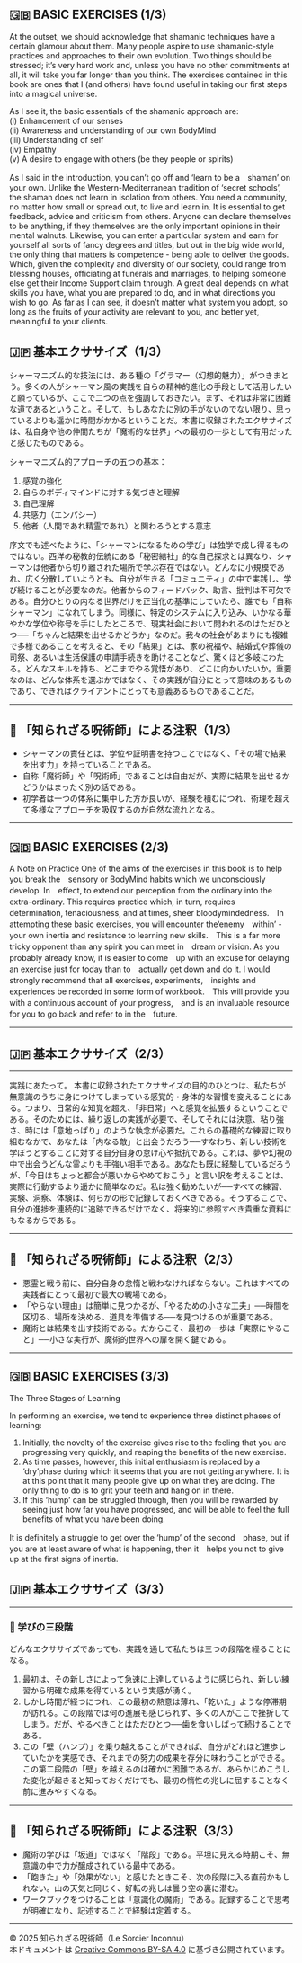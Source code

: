 ## 🇬🇧 BASIC EXERCISES (1/3)

At the outset, we should acknowledge that shamanic techniques have a certain glamour about them. Many people aspire to use shamanic-style practices and approaches to their own evolution. Two things should be stressed; it’s very hard work and, unless you have no other commitments at all, it will take you far longer than you think. The exercises contained in this book are ones that I (and others) have found useful in taking our first steps into a magical universe. 

As I see it, the basic essentials of the shamanic approach are:<br>
(i) Enhancement of our senses<br>
(ii) Awareness and understanding of our own BodyMind<br>
(iii) Understanding of self<br>
(iv) Empathy<br>
(v) A desire to engage with others (be they people or spirits)<br>

As I said in the introduction, you can’t go off and ‘learn to be a　shaman’ on your own. Unlike the Western-Mediterranean tradition of ‘secret schools’, the shaman does not learn in isolation from others. You need a community, no matter how small or spread out, to live and learn in. It is essential to get feedback, advice and criticism from others. Anyone can declare themselves to be anything, if they themselves are the only important opinions in their mental walnuts. Likewise, you can enter a particular system and earn for yourself all sorts of fancy degrees and titles, but out in the big wide world, the only thing that matters is competence - being able to deliver the goods. Which, given the complexity and diversity of our society, could range from blessing houses, officiating at funerals and marriages, to helping someone else get their Income Support claim through. A great deal depends on what skills you have, what you are prepared to do, and in what directions you wish to go. As far as I can see, it doesn’t matter what system you adopt, so long as the fruits of your activity are relevant to you, and better yet, meaningful to your clients.

## 🇯🇵 基本エクササイズ（1/3）

シャーマニズム的な技法には、ある種の「グラマー（幻想的魅力）」がつきまとう。多くの人がシャーマン風の実践を自らの精神的進化の手段として活用したいと願っているが、ここで二つの点を強調しておきたい。まず、それは非常に困難な道であるということ。そして、もしあなたに別の手がないのでない限り、思っているよりも遥かに時間がかかるということだ。本書に収録されたエクササイズは、私自身や他の仲間たちが「魔術的な世界」への最初の一歩として有用だったと感じたものである。

シャーマニズム的アプローチの五つの基本：

1. 感覚の強化  
2. 自らのボディマインドに対する気づきと理解  
3. 自己理解  
4. 共感力（エンパシー）  
5. 他者（人間であれ精霊であれ）と関わろうとする意志

序文でも述べたように、「シャーマンになるための学び」は独学で成し得るものではない。西洋の秘教的伝統にある「秘密結社」的な自己探求とは異なり、シャーマンは他者から切り離された場所で学ぶ存在ではない。どんなに小規模であれ、広く分散していようとも、自分が生きる「コミュニティ」の中で実践し、学び続けることが必要なのだ。他者からのフィードバック、助言、批判は不可欠である。自分ひとりの内なる世界だけを正当化の基準にしていたら、誰でも「自称シャーマン」になれてしまう。同様に、特定のシステムに入り込み、いかなる華やかな学位や称号を手にしたところで、現実社会において問われるのはただひとつ──「ちゃんと結果を出せるかどうか」なのだ。我々の社会があまりにも複雑で多様であることを考えると、その「結果」とは、家の祝福や、結婚式や葬儀の司祭、あるいは生活保護の申請手続きを助けることなど、驚くほど多岐にわたる。どんなスキルを持ち、どこまでやる覚悟があり、どこに向かいたいか。重要なのは、どんな体系を選ぶかではなく、その実践が自分にとって意味のあるものであり、できればクライアントにとっても意義あるものであることだ。

---

## 🐌 「知られざる呪術師」による注釈（1/3）

- シャーマンの責任とは、学位や証明書を持つことではなく、「その場で結果を出す力」を持っていることである。
- 自称「魔術師」や「呪術師」であることは自由だが、実際に結果を出せるかどうかはまったく別の話である。
- 初学者は一つの体系に集中した方が良いが、経験を積むにつれ、術理を超えて多様なアプローチを吸収するのが自然な流れとなる。

---
## 🇬🇧 BASIC EXERCISES (2/3)

A Note on Practice
One of the aims of the exercises in this book is to help you break the　sensory or BodyMind habits which we unconsciously develop. In　effect, to extend our perception from the ordinary into the extra-ordinary. This requires practice which, in turn, requires　determination, tenaciousness, and at times, sheer bloodymindedness.　In attempting these basic exercises, you will encounter the‘enemy　within’ - your own inertia and resistance to learning new skills.　This is a far more tricky opponent than any spirit you can meet in　dream or vision. As you probably already know, it is easier to come　up with an excuse for delaying an exercise just for today than to　actually get down and do it. I would strongly recommend that all exercises, experiments,　insights and experiences be recorded in some form of workbook.　This will provide you with a continuous account of your progress,　and is an invaluable resource for you to go back and refer to in the　future.

---

## 🇯🇵 基本エクササイズ（2/3）

---

実践にあたって。
本書に収録されたエクササイズの目的のひとつは、私たちが無意識のうちに身につけてしまっている感覚的・身体的な習慣を変えることにある。つまり、日常的な知覚を超え、「非日常」へと感覚を拡張するということである。そのためには、繰り返しの実践が必要で、そしてそれには決意、粘り強さ、時には「意地っぱり」のような執念が必要だ。これらの基礎的な練習に取り組むなかで、あなたは「内なる敵」と出会うだろう──すなわち、新しい技術を学ぼうとすることに対する自分自身の怠け心や抵抗である。これは、夢や幻視の中で出会うどんな霊よりも手強い相手である。あなたも既に経験しているだろうが、「今日はちょっと都合が悪いからやめておこう」と言い訳を考えることは、実際に行動するより遥かに簡単なのだ。私は強く勧めたいが──すべての練習、実験、洞察、体験は、何らかの形で記録しておくべきである。そうすることで、自分の進捗を連続的に追跡できるだけでなく、将来的に参照すべき貴重な資料にもなるからである。

---

## 🐌 「知られざる呪術師」による注釈（2/3）

- 悪霊と戦う前に、自分自身の怠惰と戦わなければならない。これはすべての実践者にとって最初で最大の戦場である。
- 「やらない理由」は簡単に見つかるが、「やるための小さな工夫」──時間を区切る、場所を決める、道具を準備する──を見つけるのが重要である。
- 魔術とは結果を出す技術である。だからこそ、最初の一歩は「実際にやること」──小さな実行が、魔術的世界への扉を開く鍵である。

---
## 🇬🇧 BASIC EXERCISES (3/3)

The Three Stages of Learning

In performing an exercise, we tend to experience three distinct phases
of learning:

1. Initially, the novelty of the exercise gives rise to the feeling that you are progressing very quickly, and reaping the benefits of the new exercise.
2. As time passes, however, this initial enthusiasm is replaced by a ‘dry’phase during which it seems that you are not getting anywhere. It is at this point that it many people give up on what they are doing. The only thing to do is to grit your teeth and hang on in there.
3. If this ‘hump’ can be struggled through, then you will be rewarded by seeing just how far you have progressed, and will be able to feel the full benefits of what you have been doing.

It is definitely a struggle to get over the ‘hump’ of the second　phase, but if you are at least aware of what is happening, then it　helps you not to give up at the first signs of inertia.

## 🇯🇵 基本エクササイズ（3/3）

---

### 🔁 学びの三段階

どんなエクササイズであっても、実践を通して私たちは三つの段階を経ることになる。
1.  最初は、その新しさによって急速に上達しているように感じられ、新しい練習から明確な成果を得ているという実感が湧く。
2.  しかし時間が経つにつれ、この最初の熱意は薄れ、「乾いた」ような停滞期が訪れる。この段階では何の進展も感じられず、多くの人がここで挫折してしまう。だが、やるべきことはただひとつ──歯を食いしばって続けることである。
3.  この「壁（ハンプ）」を乗り越えることができれば、自分がどれほど進歩していたかを実感でき、それまでの努力の成果を存分に味わうことができる。
この第二段階の「壁」を越えるのは確かに困難であるが、あらかじめこうした変化が起きると知っておくだけでも、最初の惰性の兆しに屈することなく前に進みやすくなる。

---

## 🐌 「知られざる呪術師」による注釈（3/3）

- 魔術の学びは「坂道」ではなく「階段」である。平坦に見える時期こそ、無意識の中で力が醸成されている最中である。
- 「飽きた」や「効果がない」と感じたときこそ、次の段階に入る直前かもしれない。山の天気と同じく、好転の兆しは曇り空の裏に潜む。
- ワークブックをつけることは「意識化の魔術」である。記録することで思考が明確になり、記述することで経験は定着する。

---

© 2025 知られざる呪術師（Le Sorcier Inconnu）  
本ドキュメントは [Creative Commons BY-SA 4.0](https://creativecommons.org/licenses/by-sa/4.0/deed.ja) に基づき公開されています。
